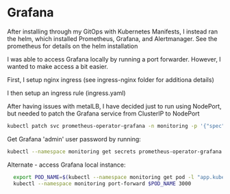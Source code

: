 # Grafana
After installing through my GitOps with Kubernetes Manifests, I instead ran the helm, which installed Prometheus, Grafana, and Alertmanager.
See the prometheus for details on the helm installation



I was able to access Grafana locally by running a port forwarder.  However, I wanted to make access a bit easier.

First, I setup nginx ingress (see ingress-nginx folder for additiona details)

I then setup an ingress rule (ingress.yaml)

After having issues with metalLB, I have decided just to run using NodePort, but needed to patch the Grafana service from ClusterIP to NodePort

```bash
kubectl patch svc prometheus-operator-grafana -n monitoring -p '{"spec": {"type": "NodePort"}}'
```



Get Grafana 'admin' user password by running:
```bash
kubectl --namespace monitoring get secrets prometheus-operator-grafana -o jsonpath="{.data.admin-password}" | base64 -d ; echo
```

Alternate - access Grafana local instance:
```bash
  export POD_NAME=$(kubectl --namespace monitoring get pod -l "app.kubernetes.io/name=grafana,app.kubernetes.io/instance=prometheus-operator" -oname)
  kubectl --namespace monitoring port-forward $POD_NAME 3000
```

